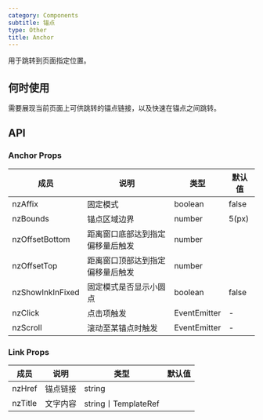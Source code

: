 ```yaml
---
category: Components
subtitle: 锚点
type: Other
title: Anchor
---
```


用于跳转到页面指定位置。

## 何时使用

需要展现当前页面上可供跳转的锚点链接，以及快速在锚点之间跳转。

## API

### Anchor Props

| 成员 | 说明 | 类型 | 默认值 |
| --- | --- | --- | --- |
| nzAffix | 固定模式 | boolean | false |
| nzBounds | 锚点区域边界 | number | 5(px) |
| nzOffsetBottom | 距离窗口底部达到指定偏移量后触发 | number |  |
| nzOffsetTop | 距离窗口顶部达到指定偏移量后触发 | number |  |
| nzShowInkInFixed | 固定模式是否显示小圆点 | boolean | false |
| nzClick | 点击项触发 | EventEmitter | - |
| nzScroll | 滚动至某锚点时触发 | EventEmitter | - |

### Link Props

| 成员 | 说明 | 类型 | 默认值 |
| --- | --- | --- | --- |
| nzHref | 锚点链接 | string |  |
| nzTitle | 文字内容 | string丨TemplateRef |  |
